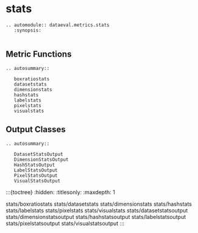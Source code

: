 # stats

```{eval-rst}
.. automodule:: dataeval.metrics.stats
   :synopsis:
```

```{currentmodule} dataeval.metrics.stats
```

## Metric Functions

```{eval-rst}
.. autosummary::

   boxratiostats
   datasetstats
   dimensionstats
   hashstats
   labelstats
   pixelstats
   visualstats
```

## Output Classes

```{eval-rst}
.. autosummary::

   DatasetStatsOutput
   DimensionStatsOutput
   HashStatsOutput
   LabelStatsOutput
   PixelStatsOutput
   VisualStatsOutput
```

:::{toctree}
:hidden:
:titlesonly:
:maxdepth: 1

stats/boxratiostats
stats/datasetstats
stats/dimensionstats
stats/hashstats
stats/labelstats
stats/pixelstats
stats/visualstats
stats/datasetstatsoutput
stats/dimensionstatsoutput
stats/hashstatsoutput
stats/labelstatsoutput
stats/pixelstatsoutput
stats/visualstatsoutput
:::
